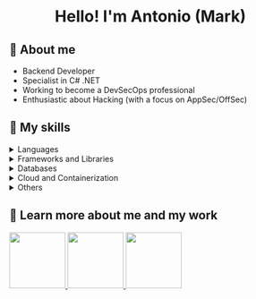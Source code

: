 <h1 align="center">
   Hello! I'm Antonio (Mark)
</h1>

## **🧥 About me**

- Backend Developer
- Specialist in C# .NET
- Working to become a DevSecOps professional
- Enthusiastic about Hacking (with a focus on AppSec/OffSec)

## **💬 My skills**

<details>
  <summary>Languages</summary>

> ![C](https://img.shields.io/badge/C-%2300599C.svg?style=for-the-badge&logo=c&logoColor=white)
![C++](https://img.shields.io/badge/C++-%2300599C.svg?style=for-the-badge&logo=c%2B%2B&logoColor=white)
![C#](https://img.shields.io/badge/c%23-%23239120.svg?style=for-the-badge&logo=csharp&logoColor=white)
![Java](https://img.shields.io/badge/Java-ED8B00?style=for-the-badge&logo=openjdk&logoColor=white)
![Python](https://img.shields.io/badge/Python-%2314354C.svg?style=for-the-badge&logo=python&logoColor=white)
![JavaScript](https://img.shields.io/badge/JavaScript-%23F7DF1E.svg?style=for-the-badge&logo=javascript&logoColor=black)
![CSS3](https://img.shields.io/badge/CSS3-%231572B6.svg?style=for-the-badge&logo=css3&logoColor=white)
![HTML5](https://img.shields.io/badge/HTML5-%23E34F26.svg?style=for-the-badge&logo=html5&logoColor=white)

</details>

<details>
  <summary>Frameworks and Libraries</summary>
  
> ![React](https://img.shields.io/badge/react-%2320232a.svg?style=for-the-badge&logo=react&logoColor=%2361DAFB)
![Vue.js](https://img.shields.io/badge/vuejs-%2335495e.svg?style=for-the-badge&logo=vuedotjs&logoColor=%234FC08D)
![.Net](https://img.shields.io/badge/.NET-5C2D91?style=for-the-badge&logo=.net&logoColor=white)
![Spring](https://img.shields.io/badge/spring-%236DB33F.svg?style=for-the-badge&logo=spring&logoColor=white)
![Scala](https://img.shields.io/badge/scala-%23DC322F.svg?style=for-the-badge&logo=scala&logoColor=white)

</details>

<details>
  <summary>Databases</summary>
  
> ![Postgres](https://img.shields.io/badge/postgres-%23316192.svg?style=for-the-badge&logo=postgresql&logoColor=white)
![MongoDB](https://img.shields.io/badge/MongoDB-%234ea94b.svg?style=for-the-badge&logo=mongodb&logoColor=white)
![MySQL](https://img.shields.io/badge/mysql-4479A1.svg?style=for-the-badge&logo=mysql&logoColor=white)

</details>

<details>
  <summary>Cloud and Containerization</summary>
  
> ![AWS](https://img.shields.io/badge/AWS-%23FF9900.svg?style=for-the-badge&logo=amazon-aws&logoColor=white)
![Azure](https://img.shields.io/badge/azure-%230072C6.svg?style=for-the-badge&logo=microsoftazure&logoColor=white)
![Docker](https://img.shields.io/badge/docker-%230db7ed.svg?style=for-the-badge&logo=docker&logoColor=white)
![Kubernetes](https://img.shields.io/badge/kubernetes-%23326ce5.svg?style=for-the-badge&logo=kubernetes&logoColor=white)

</details>

<details>
  <summary>Others</summary>

> ![PowerShell](https://img.shields.io/badge/PowerShell-%235391FE.svg?style=for-the-badge&logo=powershell&logoColor=white)
![Shell Script](https://img.shields.io/badge/shell_script-%23121011.svg?style=for-the-badge&logo=gnu-bash&logoColor=white)
![Obsidian](https://img.shields.io/badge/Obsidian-%23483699.svg?style=for-the-badge&logo=obsidian&logoColor=white)
![Notion](https://img.shields.io/badge/Notion-%23000000.svg?style=for-the-badge&logo=notion&logoColor=white)

</details>

## **🚀 Learn more about me and my work**

<a href="https://highsix.ftp.sh">
    <img height=100 src="https://github-readme-stats.vercel.app/api/pin/?username=highsix-apt&repo=highsix-apt.github.io&theme=midnight-purple&border_radius=20"/>
  </a>
  
<a href="https://github.com/antonio-mark/96convert">
    <img height=100 src="https://github-readme-stats.vercel.app/api/pin/?username=antonio-mark&repo=96convert&theme=midnight-purple&border_radius=20"/>
  </a>

<a href="https://github.com/antonio-mark/antonio-mark.github.io">
    <img height=100 src="https://github-readme-stats.vercel.app/api/pin/?username=antonio-mark&repo=antonio-mark.github.io&theme=midnight-purple&border_radius=20"/>
  </a>
